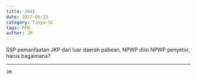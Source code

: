 ```yaml
---
title: 2441
date: 2017-06-15
category: Tanya-SC
tags: PPN
author: JM
---
```


SSP pemanfaatan JKP dari luar daerah pabean, NPWP diisi NPWP penyetor, harus bagaimana?

---



`JM`
